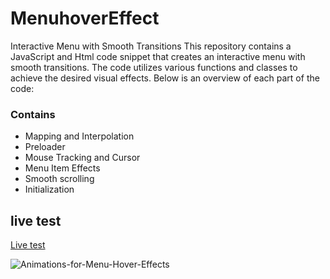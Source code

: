 # MenuhoverEffect

Interactive Menu with Smooth Transitions
This repository contains a JavaScript and Html code snippet that creates an interactive menu with smooth transitions. The code utilizes various functions and classes to achieve the desired visual effects. Below is an overview of each part of the code:

### Contains
- Mapping and Interpolation
- Preloader
- Mouse Tracking and Cursor
- Menu Item Effects
- Smooth scrolling
- Initialization

## live test
[Live test](https://vickkie.github.io/MenuhoverEffect/)





![Animations-for-Menu-Hover-Effects](https://github.com/vickkie/MenuhoverEffect/assets/43224578/8f0db1da-49d9-4d47-a14f-7ee82a5a8637)
